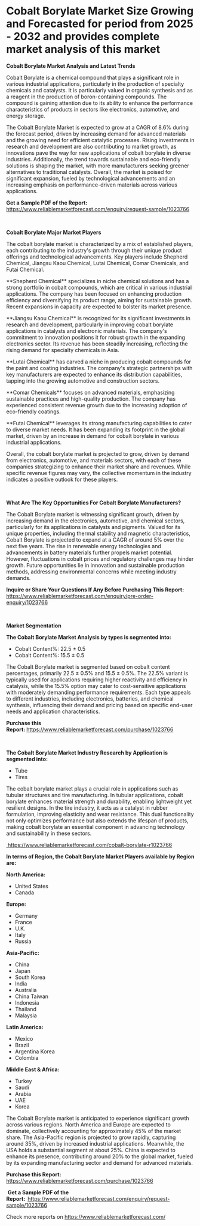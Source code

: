 <p><h1>Cobalt Borylate Market Size Growing and Forecasted for period from 2025 - 2032 and provides complete market analysis of this market</h1></p><p><strong>Cobalt Borylate Market Analysis and Latest Trends</strong></p>
<p><p>Cobalt Borylate is a chemical compound that plays a significant role in various industrial applications, particularly in the production of specialty chemicals and catalysts. It is particularly valued in organic synthesis and as a reagent in the production of boron-containing compounds. The compound is gaining attention due to its ability to enhance the performance characteristics of products in sectors like electronics, automotive, and energy storage.</p><p>The Cobalt Borylate Market is expected to grow at a CAGR of 8.6% during the forecast period, driven by increasing demand for advanced materials and the growing need for efficient catalytic processes. Rising investments in research and development are also contributing to market growth, as innovations pave the way for new applications of cobalt borylate in diverse industries. Additionally, the trend towards sustainable and eco-friendly solutions is shaping the market, with more manufacturers seeking greener alternatives to traditional catalysts. Overall, the market is poised for significant expansion, fueled by technological advancements and an increasing emphasis on performance-driven materials across various applications.</p></p>
<p><strong>Get a Sample PDF of the Report:&nbsp;</strong> <a href="https://www.reliablemarketforecast.com/enquiry/request-sample/1023766?utm_campaign=2736&utm_medium=2&utm_source=Github&utm_content=ia&utm_term=07032025&utm_id=cobalt-borylate">https://www.reliablemarketforecast.com/enquiry/request-sample/1023766</a></p>
<p>&nbsp;</p>
<p><strong>Cobalt Borylate Major Market Players</strong></p>
<p><p>The cobalt borylate market is characterized by a mix of established players, each contributing to the industry's growth through their unique product offerings and technological advancements. Key players include Shepherd Chemical, Jiangsu Kaou Chemical, Lutai Chemical, Comar Chemicals, and Futai Chemical.</p><p>**Shepherd Chemical** specializes in niche chemical solutions and has a strong portfolio in cobalt compounds, which are critical in various industrial applications. The company has been focused on enhancing production efficiency and diversifying its product range, aiming for sustainable growth. Recent expansions in capacity are expected to bolster its market presence.</p><p>**Jiangsu Kaou Chemical** is recognized for its significant investments in research and development, particularly in improving cobalt borylate applications in catalysts and electronic materials. The company's commitment to innovation positions it for robust growth in the expanding electronics sector. Its revenue has been steadily increasing, reflecting the rising demand for specialty chemicals in Asia.</p><p>**Lutai Chemical** has carved a niche in producing cobalt compounds for the paint and coating industries. The company's strategic partnerships with key manufacturers are expected to enhance its distribution capabilities, tapping into the growing automotive and construction sectors. </p><p>**Comar Chemicals** focuses on advanced materials, emphasizing sustainable practices and high-quality production. The company has experienced consistent revenue growth due to the increasing adoption of eco-friendly coatings.</p><p>**Futai Chemical** leverages its strong manufacturing capabilities to cater to diverse market needs. It has been expanding its footprint in the global market, driven by an increase in demand for cobalt borylate in various industrial applications.</p><p>Overall, the cobalt borylate market is projected to grow, driven by demand from electronics, automotive, and materials sectors, with each of these companies strategizing to enhance their market share and revenues. While specific revenue figures may vary, the collective momentum in the industry indicates a positive outlook for these players.</p></p>
<p>&nbsp;</p>
<p><strong>What Are The Key Opportunities For Cobalt Borylate Manufacturers?</strong></p>
<p><p>The Cobalt Borylate market is witnessing significant growth, driven by increasing demand in the electronics, automotive, and chemical sectors, particularly for its applications in catalysts and pigments. Valued for its unique properties, including thermal stability and magnetic characteristics, Cobalt Borylate is projected to expand at a CAGR of around 5% over the next five years. The rise in renewable energy technologies and advancements in battery materials further propels market potential. However, fluctuations in cobalt prices and regulatory challenges may hinder growth. Future opportunities lie in innovation and sustainable production methods, addressing environmental concerns while meeting industry demands.</p></p>
<p><strong>Inquire or Share Your Questions If Any Before Purchasing This Report:</strong> <a href="https://www.reliablemarketforecast.com/enquiry/pre-order-enquiry/1023766?utm_campaign=2736&utm_medium=2&utm_source=Github&utm_content=ia&utm_term=07032025&utm_id=cobalt-borylate">https://www.reliablemarketforecast.com/enquiry/pre-order-enquiry/1023766</a></p>
<p>&nbsp;</p>
<p><strong>Market Segmentation</strong></p>
<p><strong>The Cobalt Borylate Market Analysis by types is segmented into:</strong></p>
<p><ul><li>Cobalt Content%: 22.5 ± 0.5</li><li>Cobalt Content%: 15.5 ± 0.5</li></ul></p>
<p><p>The Cobalt Borylate market is segmented based on cobalt content percentages, primarily 22.5 ± 0.5% and 15.5 ± 0.5%. The 22.5% variant is typically used for applications requiring higher reactivity and efficiency in catalysis, while the 15.5% option may cater to cost-sensitive applications with moderately demanding performance requirements. Each type appeals to different industries, including electronics, batteries, and chemical synthesis, influencing their demand and pricing based on specific end-user needs and application characteristics.</p></p>
<p><strong>Purchase this Report:&nbsp;</strong><a href="https://www.reliablemarketforecast.com/purchase/1023766?utm_campaign=2736&utm_medium=2&utm_source=Github&utm_content=ia&utm_term=07032025&utm_id=cobalt-borylate">https://www.reliablemarketforecast.com/purchase/1023766</a></p>
<p>&nbsp;</p>
<p><strong>The Cobalt Borylate Market Industry Research by Application is segmented into:</strong></p>
<p><ul><li>Tube</li><li>Tires</li></ul></p>
<p><p>The cobalt borylate market plays a crucial role in applications such as tubular structures and tire manufacturing. In tubular applications, cobalt borylate enhances material strength and durability, enabling lightweight yet resilient designs. In the tire industry, it acts as a catalyst in rubber formulation, improving elasticity and wear resistance. This dual functionality not only optimizes performance but also extends the lifespan of products, making cobalt borylate an essential component in advancing technology and sustainability in these sectors.</p></p>
<p><a href="https://www.reliablemarketforecast.com/cobalt-borylate-r1023766?utm_campaign=2736&utm_medium=2&utm_source=Github&utm_content=ia&utm_term=07032025&utm_id=cobalt-borylate">&nbsp;https://www.reliablemarketforecast.com/cobalt-borylate-r1023766</a></p>
<p><strong>In terms of Region, the Cobalt Borylate Market Players available by Region are:</strong></p>
<p>
    <p> <strong> North America: </strong>
        <ul>
            <li>United States</li>
            <li>Canada</li>
        </ul>
        </p> 
    <p> <strong> Europe: </strong>
        <ul>
            <li>Germany</li>
            <li>France</li>
            <li>U.K.</li>
            <li>Italy</li>
            <li>Russia</li>
        </ul>
        </p> 
    <p> <strong> Asia-Pacific: </strong>
        <ul>
            <li>China</li>
            <li>Japan</li>
            <li>South Korea</li>
            <li>India</li>
            <li>Australia</li>
            <li>China Taiwan</li>
            <li>Indonesia</li>
            <li>Thailand</li>
            <li>Malaysia</li>
        </ul>
        </p> 
    <p> <strong> Latin America: </strong>
        <ul>
            <li>Mexico</li>
            <li>Brazil</li>
            <li>Argentina Korea</li>
            <li>Colombia</li>
        </ul>
        </p> 
    <p> <strong> Middle East & Africa: </strong>
        <ul>
            <li>Turkey</li>
            <li>Saudi</li>
            <li>Arabia</li>
            <li>UAE</li>
            <li>Korea</li>
        </ul>
    </p>
    </p>
<p><p>The Cobalt Borylate market is anticipated to experience significant growth across various regions. North America and Europe are expected to dominate, collectively accounting for approximately 45% of the market share. The Asia-Pacific region is projected to grow rapidly, capturing around 35%, driven by increased industrial applications. Meanwhile, the USA holds a substantial segment at about 25%. China is expected to enhance its presence, contributing around 20% to the global market, fueled by its expanding manufacturing sector and demand for advanced materials.</p></p>
<p><strong>Purchase this Report: </strong><a href="https://www.reliablemarketforecast.com/purchase/1023766?utm_campaign=2736&utm_medium=2&utm_source=Github&utm_content=ia&utm_term=07032025&utm_id=cobalt-borylate">https://www.reliablemarketforecast.com/purchase/1023766</a></p>
<p>&nbsp;<strong>Get a Sample PDF of the Report:&nbsp;&nbsp;</strong><a href="https://www.reliablemarketforecast.com/enquiry/request-sample/1023766?utm_campaign=2736&utm_medium=2&utm_source=Github&utm_content=ia&utm_term=07032025&utm_id=cobalt-borylate">https://www.reliablemarketforecast.com/enquiry/request-sample/1023766</a></p>
<p><strong></strong></p>
<p>Check more reports on <a href="https://www.reliablemarketforecast.com/?utm_campaign=2736&utm_medium=2&utm_source=Github&utm_content=ia&utm_term=07032025&utm_id=cobalt-borylate">https://www.reliablemarketforecast.com/</a></p>